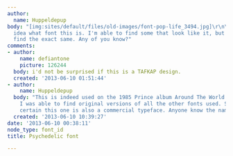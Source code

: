 ```yaml
---
author:
  name: Huppeldepup
body: "[img:sites/default/files/old-images/font-pop-life_3494.jpg]\r\n\r\nI've no
  idea what font this is. I'm able to find some that look like it, but I'd like to
  find the exact same. Any of you know?"
comments:
- author:
    name: defiantone
    picture: 126244
  body: i'd not be surprised if this is a TAFKAP design.
  created: '2013-06-10 01:51:44'
- author:
    name: Huppeldepup
  body: "This is indeed used on the 1985 Prince album Around The World In A Day.\r\n\r\nBut
    I was able to find original versions of all the other fonts used. So I'm pretty
    certain this one is also a commercial typeface. Anyone know the name?\r\n\r\n[img:sites/default/files/old-images/atwiad-fonts_5072.jpg]"
  created: '2013-06-10 10:39:27'
date: '2013-06-10 00:38:11'
node_type: font_id
title: Psychedelic font

---
```

